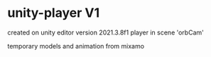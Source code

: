# unity-player V1

created on unity editor version 2021.3.8f1
player in scene 'orbCam'

temporary models and animation from mixamo

